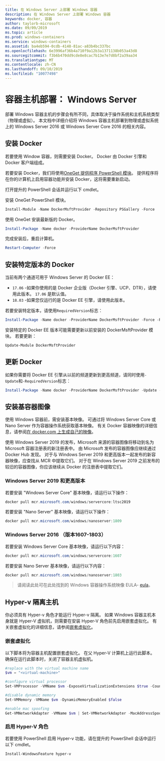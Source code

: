 ```yaml
---
title: 在 Windows Server 上部署 Windows 容器
description: 在 Windows Server 上部署 Windows 容器
keywords: docker, 容器
author: taylorb-microsoft
ms.date: 09/09/2019
ms.topic: article
ms.prod: windows-containers
ms.service: windows-containers
ms.assetid: ba4eb594-0cdb-4148-81ac-a83b4bc337bc
ms.openlocfilehash: 6e3996af36b4a710f9a12b3a1371138b053a43d8
ms.sourcegitcommit: f3b6b470dd9cde8e8cac7b13e7e7d8bf2a39aa34
ms.translationtype: MT
ms.contentlocale: zh-CN
ms.lasthandoff: 09/10/2019
ms.locfileid: "10077498"
---
```

# <a name="container-host-deployment-windows-server"></a>容器主机部署： Windows Server

部署 Windows 容器主机的步骤会有所不同，具体取决于操作系统和主机系统类型（物理或虚拟）。 本文档中详细介绍将 Windows 容器主机部署到物理或虚拟系统上的 Windows Server 2016 或 Windows Server Core 2016 的相关内容。

## <a name="install-docker"></a>安装 Docker

若要使用 Window 容器，则需要安装 Docker。 Docker 由 Docker 引擎和 Docker 客户端组成。

若要安装 Docker，我们将使用[OneGet 提供程序 PowerShell 模块](https://github.com/OneGet/MicrosoftDockerProvider)。 提供程序将在你的计算机上启用容器功能并安装 Docker，这将需要重新启动。

打开提升的 PowerShell 会话并运行以下 cmdlet。

安装 OneGet PowerShell 模块。

```PowerShell
Install-Module -Name DockerMsftProvider -Repository PSGallery -Force
```

使用 OneGet 安装最新版的 Docker。

```PowerShell
Install-Package -Name docker -ProviderName DockerMsftProvider
```

完成安装后，重启计算机。

```PowerShell
Restart-Computer -Force
```

## <a name="install-a-specific-version-of-docker"></a>安装特定版本的 Docker

当前有两个通道可用于 Windows Server 的 Docker EE：

* `17.06` -如果你使用的是 Docker 企业版（Docker 引擎、UCP、DTR），请使用此版本。 `17.06` 是默认值。
* `18.03` -如果您仅运行的是 Docker EE 引擎，请使用此版本。

若要安装特定版本，请使用`RequiredVersion`标志：

```PowerShell
Install-Package -Name docker -ProviderName DockerMsftProvider -Force -RequiredVersion 18.03
```

安装特定的 Docker EE 版本可能需要更新以前安装的 DockerMsftProvider 模块。 若要更新：

```PowerShell
Update-Module DockerMsftProvider
```

## <a name="update-docker"></a>更新 Docker

如果你需要将 Docker EE 引擎从以前的频道更新到更高频道，请同时使用`-Update`和`-RequiredVersion`标志：

```PowerShell
Install-Package -Name docker -ProviderName DockerMsftProvider -Update -Force -RequiredVersion 18.03
```

## <a name="install-base-container-images"></a>安装基容器图像

使用 Windows 容器前，需安装基本映像。 可通过将 Windows Server Core 或 Nano Server 作为容器操作系统获取基本映像。 有关 Docker 容器映像的详细信息，请参阅[在 docker.com 上生成自己的映像](https://docs.docker.com/engine/tutorials/dockerimages/)。

使用 Windows Server 2019 的发布，Microsoft 来源的容器图像将移动到名为 Microsoft 容器注册表的新注册表中。 由 Microsoft 发布的容器图像应继续通过 Docker Hub 发现。 对于与 Windows Server 2019 和更高版本一起发布的新容器映像，应查找从 MCR 中提取它们。 对于在 Windows Server 2019 之前发布的较旧的容器图像，你应该继续从 Docker 的注册表中提取它们。

### <a name="windows-server-2019-and-newer"></a>Windows Server 2019 和更高版本

若要安装 "Windows Server Core" 基本映像，请运行以下操作：

```PowerShell
docker pull mcr.microsoft.com/windows/servercore:ltsc2019
```

若要安装 "Nano Server" 基本映像，请运行以下操作：

```PowerShell
docker pull mcr.microsoft.com/windows/nanoserver:1809
```

### <a name="windows-server-2016-versions-1607-1803"></a>Windows Server 2016 （版本1607-1803）

若要安装 Windows Server Core 基本映像，请运行以下内容：

```PowerShell
docker pull mcr.microsoft.com/windows/servercore:1607
```

若要安装 Nano Server 基本映像，请运行以下内容：

```PowerShell
docker pull mcr.microsoft.com/windows/nanoserver:1803
```

> 请阅读此处可在此处找到的 Windows 容器操作系统映像 EULA- [eula](../images-eula.md)。

## <a name="hyper-v-isolation-host"></a>Hyper-v 隔离主机

你必须具有 Hyper-v 角色才能运行 Hyper-v 隔离。 如果 Windows 容器主机本身就是 Hyper-V 虚拟机，则需要在安装 Hyper-V 角色前先启用嵌套虚拟化。 有关嵌套虚拟化的详细信息，请参阅[嵌套虚拟化](https://docs.microsoft.com/virtualization/hyper-v-on-windows/user-guide/nested-virtualization)。

### <a name="nested-virtualization"></a>嵌套虚拟化

以下脚本将为容器主机配置嵌套虚拟化。 在父 Hyper-V 计算机上运行此脚本。 确保在运行此脚本时，关闭了容器主机虚拟机。

```PowerShell
#replace with the virtual machine name
$vm = "<virtual-machine>"

#configure virtual processor
Set-VMProcessor -VMName $vm -ExposeVirtualizationExtensions $true -Count 2

#disable dynamic memory
Set-VMMemory -VMName $vm -DynamicMemoryEnabled $false

#enable mac spoofing
Get-VMNetworkAdapter -VMName $vm | Set-VMNetworkAdapter -MacAddressSpoofing On
```

### <a name="enable-the-hyper-v-role"></a>启用 Hyper-V 角色

若要使用 PowerShell 启用 Hyper-v 功能，请在提升的 PowerShell 会话中运行以下 cmdlet。

```PowerShell
Install-WindowsFeature hyper-v
```
